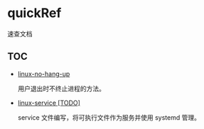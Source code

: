 # quickRef


速查文档

## TOC

- [linux-no-hang-up](doc/linux-no-hang-up.md)

	用户退出时不终止进程的方法。

- [linux-service [TODO]](doc/linux-service.md)

	service 文件编写，将可执行文件作为服务并使用 systemd 管理。
